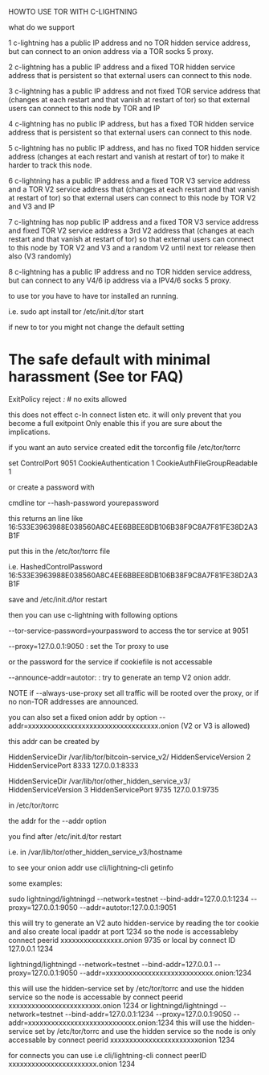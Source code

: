 HOWTO USE TOR WITH C-LIGHTNING

what do we support

1 	c-lightning has a public IP address and no TOR hidden service address,
	but can connect to an onion address via a TOR socks 5 proxy.

2 	c-lightning has a public IP address and a fixed TOR hidden service address that is persistent
	so that external users can connect to this node.

3 	c-lightning has a public IP address and not fixed TOR service address that (changes at each restart
	and that vanish at restart of tor)
	so that external users can connect to this node by TOR and IP

4 	c-lightning has no public IP address, but has a fixed TOR hidden service address that is persistent
	so that external users can connect to this node.

5 	c-lightning has no public IP address, and has no fixed TOR hidden service address
	(changes at each restart and vanish at restart of tor) to make it harder to track this node.

6	c-lightning has a public IP address and a fixed TOR V3 service address and a TOR V2 service address
	that (changes at each restart and that vanish at restart of tor)
	so that external users can connect to this node by TOR V2 and V3 and IP

7	c-lightning has nop public IP address and a fixed TOR V3 service address and fixed TOR V2 service  address
	a 3rd V2 address that (changes at each restart and that vanish at restart of tor)
	so that external users can connect to this node by TOR V2 and V3 and a random V2 until next tor release then also (V3 randomly)

8 	c-lightning has a public IP address and no TOR hidden service address,
	but can connect to any V4/6 ip address via a IPV4/6 socks 5 proxy.


to use tor you have to have tor installed an running.

i.e.
sudo apt install tor
/etc/init.d/tor start

if new to tor you might not change the default setting
# The safe default with minimal harassment (See tor FAQ)
ExitPolicy reject *:* # no exits allowed

this does not effect c-ln connect listen etc.
it will only prevent that you become a full exitpoint
Only enable this if you are sure about the implications.


if you want an auto service created
edit the torconfig file /etc/tor/torrc

set
ControlPort 9051
CookieAuthentication 1
CookieAuthFileGroupReadable 1

or create a password with

cmdline
tor --hash-password yourepassword

this returns an line like
16:533E3963988E038560A8C4EE6BBEE8DB106B38F9C8A7F81FE38D2A3B1F

put this in the /etc/tor/torrc file

i.e.
HashedControlPassword 16:533E3963988E038560A8C4EE6BBEE8DB106B38F9C8A7F81FE38D2A3B1F

save
and
/etc/init.d/tor restart

then you can use c-lightning with following options

--tor-service-password=yourpassword to access the tor service at 9051

--proxy=127.0.0.1:9050 : set the Tor proxy to use

or the password for the service if cookiefile is not accessable

--announce-addr=autotor:<torservice> : try to generate an temp V2 onion addr.

NOTE if --always-use-proxy set all traffic will be rooted over the proxy, or if no non-TOR addresses are announced.

you can also set a fixed onion addr by option
--addr=xxxxxxxxxxxxxxxxxxxxxxxxxxxxxxxxxx.onion  (V2 or V3 is allowed)

this addr can be created by

HiddenServiceDir /var/lib/tor/bitcoin-service_v2/
HiddenServiceVersion 2
HiddenServicePort 8333 127.0.0.1:8333


HiddenServiceDir /var/lib/tor/other_hidden_service_v3/
HiddenServiceVersion 3
HiddenServicePort 9735 127.0.0.1:9735

in /etc/tor/torrc

the addr for
the --addr option

you find after /etc/init.d/tor restart

i.e.
in /var/lib/tor/other_hidden_service_v3/hostname


to see your onion addr use
cli/lightning-cli getinfo

some examples:

sudo lightningd/lightningd --network=testnet --bind-addr=127.0.0.1:1234
--proxy=127.0.0.1:9050 --addr=autotor:127.0.0.1:9051

this will try to generate an V2 auto hidden-service by reading the tor cookie and
also create local ipaddr at port 1234
so the node is accessableby connect peerid xxxxxxxxxxxxxxxx.onion 9735
or local by connect ID 127.0.0.1 1234

lightningd/lightningd --network=testnet --bind-addr=127.0.0.1
--proxy=127.0.0.1:9050 --addr=xxxxxxxxxxxxxxxxxxxxxxxxxxxx.onion:1234

this will use the hidden-service set by /etc/tor/torrc and use the hidden service
so the node is  accessable by connect peerid xxxxxxxxxxxxxxxxxxxxxxxx.onion 1234
or
lightningd/lightningd --network=testnet --bind-addr=127.0.0.1:1234
--proxy=127.0.0.1:9050 --addr=xxxxxxxxxxxxxxxxxxxxxxxxxxxx.onion:1234
this will use the hidden-service set by /etc/tor/torrc and use the hidden service
so the node is only accessable by connect peerid xxxxxxxxxxxxxxxxxxxxxxxonion 1234

for connects you can use
i.e cli/lightning-cli connect peerID xxxxxxxxxxxxxxxxxxxxxxx.onion 1234



